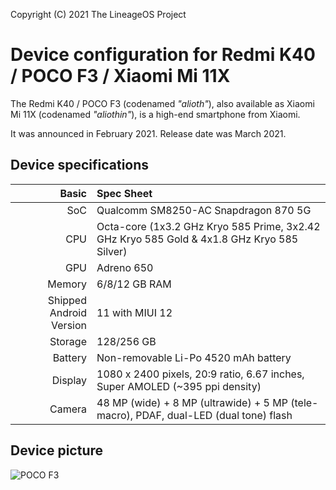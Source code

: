 Copyright (C) 2021 The LineageOS Project

Device configuration for Redmi K40 / POCO F3 / Xiaomi Mi 11X
=========================================

The Redmi K40 / POCO F3 (codenamed _"alioth"_), also available as Xiaomi Mi 11X (codenamed _"aliothin"_), is a high-end smartphone from Xiaomi.

It was announced in February 2021. Release date was March 2021.

## Device specifications

Basic   | Spec Sheet
-------:|:-------------------------
SoC     | Qualcomm SM8250-AC Snapdragon 870 5G
CPU     | Octa-core (1x3.2 GHz Kryo 585 Prime, 3x2.42 GHz Kryo 585 Gold & 4x1.8 GHz Kryo 585 Silver)
GPU     | Adreno 650
Memory  | 6/8/12 GB RAM
Shipped Android Version | 11 with MIUI 12
Storage | 128/256 GB
Battery | Non-removable Li-Po 4520 mAh battery
Display | 1080 x 2400 pixels, 20:9 ratio, 6.67 inches, Super AMOLED (~395 ppi density)
Camera  | 48 MP (wide) + 8 MP (ultrawide) + 5 MP (tele-macro), PDAF, dual-LED (dual tone) flash

## Device picture

![POCO F3](https://www.gadgety.co.il/wp-content/themes/main/thumbs/2021/03/poco-F3-colors.jpg "POCO F3")

